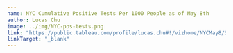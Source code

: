 ```yaml
---
name: NYC Cumulative Positive Tests Per 1000 People as of May 8th
author: Lucas Chu
image: ../img/NYC-pos-tests.png
link: "https://public.tableau.com/profile/lucas.chu#!/vizhome/NYCMay8/Sheet1"
linkTarget: "_blank"
---
```

